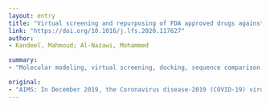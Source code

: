 ```yaml
---
layout: entry
title: "Virtual screening and repurposing of FDA approved drugs against COVID-19 main protease"
link: "https://doi.org/10.1016/j.lfs.2020.117627"
author:
- Kandeel, Mahmoud; Al-Nazawi, Mohammed

summary:
- "Molecular modeling, virtual screening, docking, sequence comparison statistics and phylogenetics of the COVID-19 main protease were investigated. The top 20 drugs in the virtual screening studies included a broad-spectrum antiviral (ribavirin), anti-hepatitis B virus (telbivudine), two vitamins (vitamin B12 and nicotinamide) and other miscellaneous systemically acting drugs. In December 2019, the Coronavirus disease-2019 virus has emerged in Wuhan, simulation and docking of the first resolved crystal structure analysis of the.. sequence comparison."

original:
- "AIMS: In December 2019, the Coronavirus disease-2019 (COVID-19) virus has emerged in Wuhan, China. In this research, the first resolved COVID-19 crystal structure (main protease) was targeted in a virtual screening study by of FDA approved drugs dataset. In addition, a knowledge gap in relations of COVID-19 with the previously known fatal Coronaviruses (CoVs) epidemics, SARS and MERS CoVs, was covered by investigation of sequence statistics and phylogenetics. MATERIALS AND METHODS: Molecular modeling, virtual screening, docking, sequence comparison statistics and phylogenetics of the COVID-19 main protease were investigated. KEY FINDINGS: COVID-19 Mpro formed a phylogenetic group with SARS CoV that was distant from MERS CoV. The identity% was 96.061 and 51.61 for COVID-19/SARS and COVID-19/MERS CoV sequence comparisons, respectively. The top 20 drugs in the virtual screening studies comprised a broad-spectrum antiviral (ribavirin), anti-hepatitis B virus (telbivudine), two vitamins (vitamin B12 and nicotinamide) and other miscellaneous systemically acting drugs. Of special interest, ribavirin had been used in treating cases of SARS CoV. SIGNIFICANCE: The present study provided a comprehensive targeting of the first resolved COVID+19 structure of Mpro and found a suitable save drugs for repurposing against the viral Mpro. Ribavirin, telbivudine, vitamin B12 and nicotinamide can be combined and used for COVID treatment. This initiative relocates already marketed and approved safe drugs for potential use in COVID-treatment."
---
```


